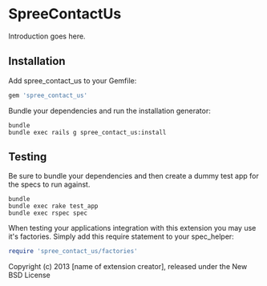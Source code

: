 SpreeContactUs
==============

Introduction goes here.

Installation
------------

Add spree_contact_us to your Gemfile:

```ruby
gem 'spree_contact_us'
```

Bundle your dependencies and run the installation generator:

```shell
bundle
bundle exec rails g spree_contact_us:install
```

Testing
-------

Be sure to bundle your dependencies and then create a dummy test app for the specs to run against.

```shell
bundle
bundle exec rake test_app
bundle exec rspec spec
```

When testing your applications integration with this extension you may use it's factories.
Simply add this require statement to your spec_helper:

```ruby
require 'spree_contact_us/factories'
```

Copyright (c) 2013 [name of extension creator], released under the New BSD License
